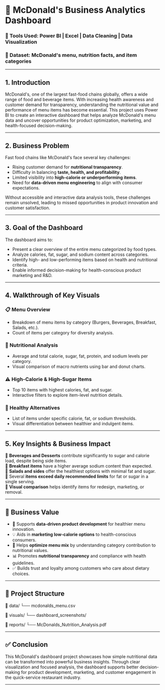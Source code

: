 # 🍔 McDonald's Business Analytics Dashboard

### 📌 Tools Used: Power BI | Excel | Data Cleaning | Data Visualization  
### 📁 Dataset: McDonald's menu, nutrition facts, and item categories

---

## 1. Introduction

McDonald's, one of the largest fast-food chains globally, offers a wide range of food and beverage items. With increasing health awareness and customer demand for transparency, understanding the nutritional value and performance of menu items has become essential. This project uses Power BI to create an interactive dashboard that helps analyze McDonald's menu data and uncover opportunities for product optimization, marketing, and health-focused decision-making.

---

## 2. Business Problem

Fast food chains like McDonald's face several key challenges:
- Rising customer demand for **nutritional transparency**.
- Difficulty in balancing **taste, health, and profitability**.
- Limited visibility into **high-calorie or underperforming items**.
- Need for **data-driven menu engineering** to align with consumer expectations.

Without accessible and interactive data analysis tools, these challenges remain unsolved, leading to missed opportunities in product innovation and customer satisfaction.

---

## 3. Goal of the Dashboard

The dashboard aims to:
- Present a clear overview of the entire menu categorized by food types.
- Analyze calories, fat, sugar, and sodium content across categories.
- Identify high- and low-performing items based on health and nutritional criteria.
- Enable informed decision-making for health-conscious product marketing and R&D.

---

## 4. Walkthrough of Key Visuals

### 📋 Menu Overview
- Breakdown of menu items by category (Burgers, Beverages, Breakfast, Salads, etc.).
- Count of items per category for diversity analysis.

### 🍟 Nutritional Analysis
- Average and total calorie, sugar, fat, protein, and sodium levels per category.
- Visual comparison of macro nutrients using bar and donut charts.

### ⚠️ High-Calorie & High-Sugar Items
- Top 10 items with highest calories, fat, and sugar.
- Interactive filters to explore item-level nutrition details.

### 🥗 Healthy Alternatives
- List of items under specific calorie, fat, or sodium thresholds.
- Visual differentiation between healthier and indulgent items.

---

## 5. Key Insights & Business Impact

🔹 **Beverages and Desserts** contribute significantly to sugar and calorie load, despite being side items.  
🔹 **Breakfast items** have a higher average sodium content than expected.  
🔹 **Salads and sides** offer the healthiest options with minimal fat and sugar.  
🔹 Several **items exceed daily recommended limits** for fat or sugar in a single serving.  
🔹 **Visual comparison** helps identify items for redesign, marketing, or removal.

---

## 💼 Business Value

- 🎯 Supports **data-driven product development** for healthier menu innovation.
- 💡 Aids in **marketing low-calorie options** to health-conscious consumers.
- 🥇 Helps **optimize menu mix** by understanding category contribution to nutritional values.
- 📊 Promotes **nutritional transparency** and compliance with health guidelines.
- ✅ Builds trust and loyalty among customers who care about dietary choices.

---

## 🔗 Project Structure

📁 data/
└── mcdonalds_menu.csv

📁 visuals/
└── dashboard_screenshots/

📁 reports/
└── McDonalds_Nutrition_Analysis.pdf


---

## ✅ Conclusion

This McDonald's dashboard project showcases how simple nutritional data can be transformed into powerful business insights. Through clear visualization and focused analysis, the dashboard supports better decision-making for product development, marketing, and customer engagement in the quick-service restaurant industry.

---
